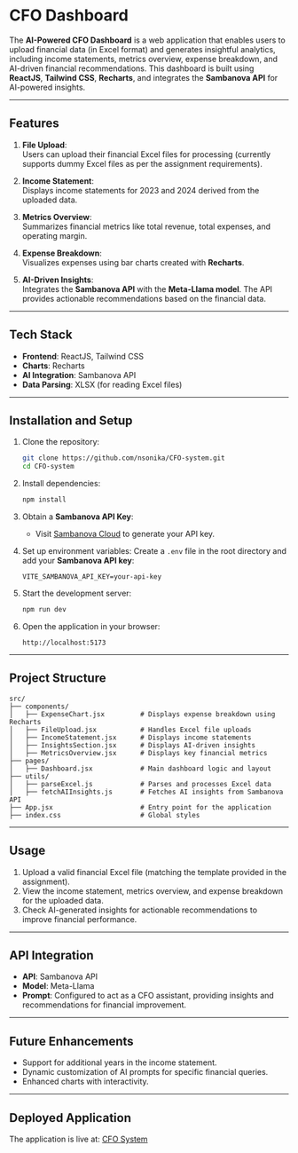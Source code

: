 # CFO Dashboard

The **AI-Powered CFO Dashboard** is a web application that enables users to upload financial data (in Excel format) and generates insightful analytics, including income statements, metrics overview, expense breakdown, and AI-driven financial recommendations. This dashboard is built using **ReactJS**, **Tailwind CSS**, **Recharts**, and integrates the **Sambanova API** for AI-powered insights.

---

## Features

1. **File Upload**:  
   Users can upload their financial Excel files for processing (currently supports dummy Excel files as per the assignment requirements).
   
2. **Income Statement**:  
   Displays income statements for 2023 and 2024 derived from the uploaded data.

3. **Metrics Overview**:  
   Summarizes financial metrics like total revenue, total expenses, and operating margin.

4. **Expense Breakdown**:  
   Visualizes expenses using bar charts created with **Recharts**.

5. **AI-Driven Insights**:  
   Integrates the **Sambanova API** with the **Meta-Llama model**. The API provides actionable recommendations based on the financial data.

---

## Tech Stack

- **Frontend**: ReactJS, Tailwind CSS
- **Charts**: Recharts
- **AI Integration**: Sambanova API
- **Data Parsing**: XLSX (for reading Excel files)

---

## Installation and Setup

1. Clone the repository:
   ```bash
   git clone https://github.com/nsonika/CFO-system.git
   cd CFO-system
   ```

2. Install dependencies:
   ```bash
   npm install
   ```

3. Obtain a **Sambanova API Key**:
   - Visit [Sambanova Cloud](https://cloud.sambanova.ai/apis) to generate your API key.

4. Set up environment variables:
   Create a `.env` file in the root directory and add your **Sambanova API key**:
   ```env
   VITE_SAMBANOVA_API_KEY=your-api-key
   ```

5. Start the development server:
   ```bash
   npm run dev
   ```

6. Open the application in your browser:
   ```
   http://localhost:5173
   ```

---

## Project Structure

```
src/
├── components/
│   ├── ExpenseChart.jsx         # Displays expense breakdown using Recharts
│   ├── FileUpload.jsx           # Handles Excel file uploads
│   ├── IncomeStatement.jsx      # Displays income statements
│   ├── InsightsSection.jsx      # Displays AI-driven insights
│   ├── MetricsOverview.jsx      # Displays key financial metrics
├── pages/
│   ├── Dashboard.jsx            # Main dashboard logic and layout
├── utils/
│   ├── parseExcel.js            # Parses and processes Excel data
│   ├── fetchAIInsights.js       # Fetches AI insights from Sambanova API
├── App.jsx                      # Entry point for the application
├── index.css                    # Global styles
```

---

## Usage

1. Upload a valid financial Excel file (matching the template provided in the assignment).
2. View the income statement, metrics overview, and expense breakdown for the uploaded data.
3. Check AI-generated insights for actionable recommendations to improve financial performance.

---

## API Integration

- **API**: Sambanova API
- **Model**: Meta-Llama
- **Prompt**: Configured to act as a CFO assistant, providing insights and recommendations for financial improvement.

---

## Future Enhancements

- Support for additional years in the income statement.
- Dynamic customization of AI prompts for specific financial queries.
- Enhanced charts with interactivity.

---

## Deployed Application

The application is live at: [CFO System](https://cfo-system.vercel.app/)
